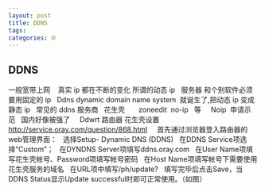 ```yaml
---
layout: post
title: DDNS
tags: 
categories: 🌐
---
```


## DDNS
一般宽带上网    真实 ip 都在不断的变化 所谓的动态 ip
 
服务器 和个别软件必须要用固定的 ip 
 
Ddns dynamic domain name system  就诞生了,把动态 ip 变成 静态 ip
 
常见的 ddns 服务商 
 
花生壳       zoneedit  no-ip   等
 
 
Noip  申请示范   国内好像被强了 
 
 
Ddwrt 路由器 花生壳设置   http://service.oray.com/question/868.html
 
 
首先通过浏览器登入路由器的web管理界面：
 
选择Setup- Dynamic DNS (DDNS)
 
在DDNS Service项选择“Custom”；
 
在DYNDNS Server项填写ddns.oray.com
 
在User Name项填写花生壳帐号、Password项填写帐号密码
 
在Host Name项填写帐号下需要使用花生壳服务的域名
 
在URL项中填写/ph/update?
 
填写完毕后点击Save，当DDNS Status显示Update successful时即可正常使用。（如图）